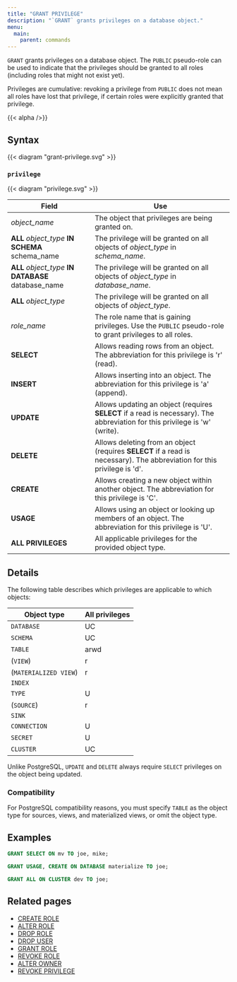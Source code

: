 ```yaml
---
title: "GRANT PRIVILEGE"
description: "`GRANT` grants privileges on a database object."
menu:
  main:
    parent: commands
---
```


`GRANT` grants privileges on a database object. The `PUBLIC` pseudo-role can
be used to indicate that the privileges should be granted to all roles
(including roles that might not exist yet).

Privileges are cumulative: revoking a privilege from `PUBLIC` does not mean all
roles have lost that privilege, if certain roles were explicitly granted that
privilege.

{{< alpha />}}

## Syntax

{{< diagram "grant-privilege.svg" >}}

### `privilege`

{{< diagram "privilege.svg" >}}

Field                                               | Use
----------------------------------------------------|--------------------------------------------------
_object_name_                                       | The object that privileges are being granted on.
**ALL** _object_type_ **IN SCHEMA** schema_name     | The privilege will be granted on all objects of _object_type_ in _schema_name_.
**ALL** _object_type_ **IN DATABASE** database_name | The privilege will be granted on all objects of _object_type_ in _database_name_.
**ALL** _object_type_                               | The privilege will be granted on all objects of _object_type_.
_role_name_                                         | The role name that is gaining privileges. Use the `PUBLIC` pseudo-role to grant privileges to all roles.
**SELECT**                                          | Allows reading rows from an object. The abbreviation for this privilege is 'r' (read).
**INSERT**                                          | Allows inserting into an object. The abbreviation for this privilege is 'a' (append).
**UPDATE**                                          | Allows updating an object (requires **SELECT** if a read is necessary). The abbreviation for this privilege is 'w' (write).
**DELETE**                                          | Allows deleting from an object (requires **SELECT** if a read is necessary). The abbreviation for this privilege is 'd'.
**CREATE**                                          | Allows creating a new object within another object. The abbreviation for this privilege is 'C'.
**USAGE**                                           | Allows using an object or looking up members of an object. The abbreviation for this privilege is 'U'.
**ALL PRIVILEGES**                                  | All applicable privileges for the provided object type.

## Details

The following table describes which privileges are applicable to which objects:

| Object type           | All privileges |
|-----------------------|----------------|
| `DATABASE`            | UC             |
| `SCHEMA`              | UC             |
| `TABLE`               | arwd           |
| (`VIEW`)              | r              |
| (`MATERIALIZED VIEW`) | r              |
| `INDEX`               |                |
| `TYPE`                | U              |
| (`SOURCE`)            | r              |
| `SINK`                |                |
| `CONNECTION`          | U              |
| `SECRET`              | U              |
| `CLUSTER`             | UC             |

Unlike PostgreSQL, `UPDATE` and `DELETE` always require `SELECT` privileges on the object being
updated.

### Compatibility

For PostgreSQL compatibility reasons, you must specify `TABLE` as the object
type for sources, views, and materialized views, or omit the object type.

## Examples

```sql
GRANT SELECT ON mv TO joe, mike;
```

```sql
GRANT USAGE, CREATE ON DATABASE materialize TO joe;
```

```sql
GRANT ALL ON CLUSTER dev TO joe;
```

## Related pages

- [CREATE ROLE](../create-role)
- [ALTER ROLE](../alter-role)
- [DROP ROLE](../drop-role)
- [DROP USER](../drop-user)
- [GRANT ROLE](../grant-role)
- [REVOKE ROLE](../revoke-role)
- [ALTER OWNER](../alter-owner)
- [REVOKE PRIVILEGE](../revoke-privilege)
